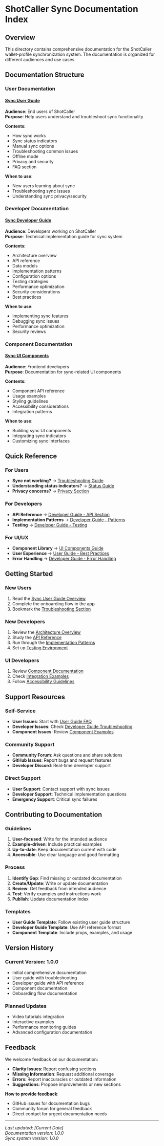 # ShotCaller Sync Documentation Index

## Overview

This directory contains comprehensive documentation for the ShotCaller wallet-profile synchronization system. The documentation is organized for different audiences and use cases.

## Documentation Structure

### User Documentation

#### [Sync User Guide](./sync-user-guide.md)
**Audience**: End users of ShotCaller  
**Purpose**: Help users understand and troubleshoot sync functionality

**Contents**:
- How sync works
- Sync status indicators
- Manual sync options
- Troubleshooting common issues
- Offline mode
- Privacy and security
- FAQ section

**When to use**: 
- New users learning about sync
- Troubleshooting sync issues
- Understanding sync privacy/security

### Developer Documentation

#### [Sync Developer Guide](./sync-developer-guide.md)
**Audience**: Developers working on ShotCaller  
**Purpose**: Technical implementation guide for sync system

**Contents**:
- Architecture overview
- API reference
- Data models
- Implementation patterns
- Configuration options
- Testing strategies
- Performance optimization
- Security considerations
- Best practices

**When to use**:
- Implementing sync features
- Debugging sync issues
- Performance optimization
- Security reviews

### Component Documentation

#### [Sync UI Components](./sync-ui-components.md)
**Audience**: Frontend developers  
**Purpose**: Documentation for sync-related UI components

**Contents**:
- Component API reference
- Usage examples
- Styling guidelines
- Accessibility considerations
- Integration patterns

**When to use**:
- Building sync UI components
- Integrating sync indicators
- Customizing sync interfaces

## Quick Reference

### For Users
- **Sync not working?** → [Troubleshooting Guide](./sync-user-guide.md#troubleshooting-common-issues)
- **Understanding status indicators?** → [Status Guide](./sync-user-guide.md#sync-status-indicators)
- **Privacy concerns?** → [Privacy Section](./sync-user-guide.md#privacy-and-security)

### For Developers
- **API Reference** → [Developer Guide - API Section](./sync-developer-guide.md#api-reference)
- **Implementation Patterns** → [Developer Guide - Patterns](./sync-developer-guide.md#implementation-patterns)
- **Testing** → [Developer Guide - Testing](./sync-developer-guide.md#testing)

### For UI/UX
- **Component Library** → [UI Components Guide](./sync-ui-components.md)
- **User Experience** → [User Guide - Best Practices](./sync-user-guide.md#best-practices)
- **Error Handling** → [Developer Guide - Error Handling](./sync-developer-guide.md#error-handling)

## Getting Started

### New Users
1. Read the [Sync User Guide Overview](./sync-user-guide.md#overview)
2. Complete the onboarding flow in the app
3. Bookmark the [Troubleshooting Section](./sync-user-guide.md#troubleshooting-common-issues)

### New Developers
1. Review the [Architecture Overview](./sync-developer-guide.md#architecture-overview)
2. Study the [API Reference](./sync-developer-guide.md#api-reference)
3. Run through the [Implementation Patterns](./sync-developer-guide.md#implementation-patterns)
4. Set up [Testing Environment](./sync-developer-guide.md#testing)

### UI Developers
1. Review [Component Documentation](./sync-ui-components.md)
2. Check [Integration Examples](./sync-developer-guide.md#component-integration)
3. Follow [Accessibility Guidelines](./sync-ui-components.md#accessibility)

## Support Resources

### Self-Service
- **User Issues**: Start with [User Guide FAQ](./sync-user-guide.md#frequently-asked-questions)
- **Developer Issues**: Check [Developer Guide Troubleshooting](./sync-developer-guide.md#troubleshooting)
- **Component Issues**: Review [Component Examples](./sync-ui-components.md#examples)

### Community Support
- **Community Forum**: Ask questions and share solutions
- **GitHub Issues**: Report bugs and request features
- **Developer Discord**: Real-time developer support

### Direct Support
- **User Support**: Contact support with sync issues
- **Developer Support**: Technical implementation questions
- **Emergency Support**: Critical sync failures

## Contributing to Documentation

### Guidelines
1. **User-focused**: Write for the intended audience
2. **Example-driven**: Include practical examples
3. **Up-to-date**: Keep documentation current with code
4. **Accessible**: Use clear language and good formatting

### Process
1. **Identify Gap**: Find missing or outdated documentation
2. **Create/Update**: Write or update documentation
3. **Review**: Get feedback from intended audience
4. **Test**: Verify examples and instructions work
5. **Publish**: Update documentation index

### Templates
- **User Guide Template**: Follow existing user guide structure
- **Developer Guide Template**: Use API reference format
- **Component Template**: Include props, examples, and usage

## Version History

### Current Version: 1.0.0
- Initial comprehensive documentation
- User guide with troubleshooting
- Developer guide with API reference
- Component documentation
- Onboarding flow documentation

### Planned Updates
- Video tutorials integration
- Interactive examples
- Performance monitoring guides
- Advanced configuration documentation

## Feedback

We welcome feedback on our documentation:

- **Clarity Issues**: Report confusing sections
- **Missing Information**: Request additional coverage
- **Errors**: Report inaccuracies or outdated information
- **Suggestions**: Propose improvements or new sections

**How to provide feedback**:
- GitHub issues for documentation bugs
- Community forum for general feedback
- Direct contact for urgent documentation needs

---

*Last updated: [Current Date]*  
*Documentation version: 1.0.0*  
*Sync system version: 1.0.0*